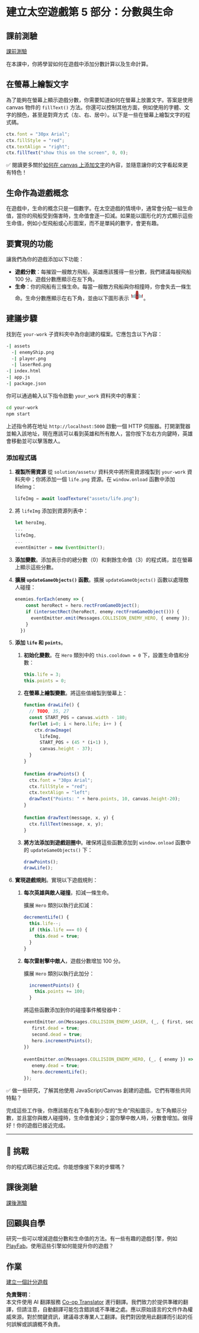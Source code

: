 <!--
CO_OP_TRANSLATOR_METADATA:
{
  "original_hash": "4e8250db84b027c9ff816b4e4c093457",
  "translation_date": "2025-08-23T22:52:08+00:00",
  "source_file": "6-space-game/5-keeping-score/README.md",
  "language_code": "tw"
}
-->
# 建立太空遊戲第 5 部分：分數與生命

## 課前測驗

[課前測驗](https://ashy-river-0debb7803.1.azurestaticapps.net/quiz/37)

在本課中，你將學習如何在遊戲中添加分數計算以及生命計算。

## 在螢幕上繪製文字

為了能夠在螢幕上顯示遊戲分數，你需要知道如何在螢幕上放置文字。答案是使用 canvas 物件的 `fillText()` 方法。你還可以控制其他方面，例如使用的字體、文字的顏色，甚至是對齊方式（左、右、居中）。以下是一些在螢幕上繪製文字的程式碼。

```javascript
ctx.font = "30px Arial";
ctx.fillStyle = "red";
ctx.textAlign = "right";
ctx.fillText("show this on the screen", 0, 0);
```

✅ 閱讀更多關於[如何在 canvas 上添加文字](https://developer.mozilla.org/docs/Web/API/Canvas_API/Tutorial/Drawing_text)的內容，並隨意讓你的文字看起來更有特色！

## 生命作為遊戲概念

在遊戲中，生命的概念只是一個數字。在太空遊戲的情境中，通常會分配一組生命值，當你的飛船受到傷害時，生命值會逐一扣減。如果能以圖形化的方式顯示這些生命值，例如小型飛船或心形圖案，而不是單純的數字，會更有趣。

## 要實現的功能

讓我們為你的遊戲添加以下功能：

- **遊戲分數**：每摧毀一艘敵方飛船，英雄應該獲得一些分數，我們建議每艘飛船 100 分。遊戲分數應顯示在左下角。
- **生命**：你的飛船有三條生命。每當一艘敵方飛船與你相撞時，你會失去一條生命。生命分數應顯示在右下角，並由以下圖形表示 ![生命圖示](../../../../6-space-game/5-keeping-score/solution/assets/life.png)。

## 建議步驟

找到在 `your-work` 子資料夾中為你創建的檔案。它應包含以下內容：

```bash
-| assets
  -| enemyShip.png
  -| player.png
  -| laserRed.png
-| index.html
-| app.js
-| package.json
```

你可以通過輸入以下指令啟動 `your_work` 資料夾中的專案：

```bash
cd your-work
npm start
```

上述指令將在地址 `http://localhost:5000` 啟動一個 HTTP 伺服器。打開瀏覽器並輸入該地址，現在應該可以看到英雄和所有敵人，當你按下左右方向鍵時，英雄會移動並可以擊落敵人。

### 添加程式碼

1. **複製所需資源** 從 `solution/assets/` 資料夾中將所需資源複製到 `your-work` 資料夾中；你將添加一個 `life.png` 資源。在 `window.onload` 函數中添加 lifeImg：

    ```javascript
    lifeImg = await loadTexture("assets/life.png");
    ```

2. 將 `lifeImg` 添加到資源列表中：

    ```javascript
    let heroImg,
    ...
    lifeImg,
    ...
    eventEmitter = new EventEmitter();
    ```
  
3. **添加變數**。添加表示你的總分數（0）和剩餘生命值（3）的程式碼，並在螢幕上顯示這些分數。

4. **擴展 `updateGameObjects()` 函數**。擴展 `updateGameObjects()` 函數以處理敵人碰撞：

    ```javascript
    enemies.forEach(enemy => {
        const heroRect = hero.rectFromGameObject();
        if (intersectRect(heroRect, enemy.rectFromGameObject())) {
          eventEmitter.emit(Messages.COLLISION_ENEMY_HERO, { enemy });
        }
      })
    ```

5. **添加 `life` 和 `points`**。  
   1. **初始化變數**。在 `Hero` 類別中的 `this.cooldown = 0` 下，設置生命值和分數：

        ```javascript
        this.life = 3;
        this.points = 0;
        ```

   2. **在螢幕上繪製變數**。將這些值繪製到螢幕上：

        ```javascript
        function drawLife() {
          // TODO, 35, 27
          const START_POS = canvas.width - 180;
          for(let i=0; i < hero.life; i++ ) {
            ctx.drawImage(
              lifeImg, 
              START_POS + (45 * (i+1) ), 
              canvas.height - 37);
          }
        }
        
        function drawPoints() {
          ctx.font = "30px Arial";
          ctx.fillStyle = "red";
          ctx.textAlign = "left";
          drawText("Points: " + hero.points, 10, canvas.height-20);
        }
        
        function drawText(message, x, y) {
          ctx.fillText(message, x, y);
        }

        ```

   3. **將方法添加到遊戲迴圈中**。確保將這些函數添加到 `window.onload` 函數中的 `updateGameObjects()` 下：

        ```javascript
        drawPoints();
        drawLife();
        ```

6. **實現遊戲規則**。實現以下遊戲規則：

   1. **每次英雄與敵人碰撞**，扣減一條生命。
   
      擴展 `Hero` 類別以執行此扣減：

        ```javascript
        decrementLife() {
          this.life--;
          if (this.life === 0) {
            this.dead = true;
          }
        }
        ```

   2. **每次雷射擊中敵人**，遊戲分數增加 100 分。

      擴展 `Hero` 類別以執行此加分：
    
        ```javascript
          incrementPoints() {
            this.points += 100;
          }
        ```

        將這些函數添加到你的碰撞事件觸發器中：

        ```javascript
        eventEmitter.on(Messages.COLLISION_ENEMY_LASER, (_, { first, second }) => {
           first.dead = true;
           second.dead = true;
           hero.incrementPoints();
        })

        eventEmitter.on(Messages.COLLISION_ENEMY_HERO, (_, { enemy }) => {
           enemy.dead = true;
           hero.decrementLife();
        });
        ```

✅ 做一些研究，了解其他使用 JavaScript/Canvas 創建的遊戲。它們有哪些共同特點？

完成這些工作後，你應該能在右下角看到小型的“生命”飛船圖示，左下角顯示分數，並且當你與敵人碰撞時，生命值會減少；當你擊中敵人時，分數會增加。做得好！你的遊戲已接近完成。

---

## 🚀 挑戰

你的程式碼已接近完成。你能想像接下來的步驟嗎？

## 課後測驗

[課後測驗](https://ashy-river-0debb7803.1.azurestaticapps.net/quiz/38)

## 回顧與自學

研究一些可以增減遊戲分數和生命值的方法。有一些有趣的遊戲引擎，例如 [PlayFab](https://playfab.com)。使用這些引擎如何能提升你的遊戲？

## 作業

[建立一個計分遊戲](assignment.md)

**免責聲明**：  
本文件使用 AI 翻譯服務 [Co-op Translator](https://github.com/Azure/co-op-translator) 進行翻譯。我們致力於提供準確的翻譯，但請注意，自動翻譯可能包含錯誤或不準確之處。應以原始語言的文件作為權威來源。對於關鍵資訊，建議尋求專業人工翻譯。我們對因使用此翻譯而引起的任何誤解或誤讀概不負責。